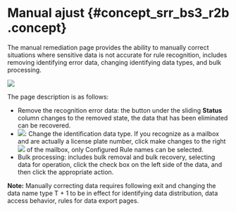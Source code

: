 # Manual ajust {#concept_srr_bs3_r2b .concept}

The manual remediation page provides the ability to manually correct situations where sensitive data is not accurate for rule recognition, includes removing identifying error data, changing identifying data types, and bulk processing.

![](http://static-aliyun-doc.oss-cn-hangzhou.aliyuncs.com/assets/img/17059/15390833948853_en-US.png)

The page description is as follows:

-   Remove the recognition error data: the button under the sliding **Status** column changes to the removed state, the data that has been eliminated can be recovered.
-   ![](http://static-aliyun-doc.oss-cn-hangzhou.aliyuncs.com/assets/img/17059/15390833958854_en-US.png): Change the identification data type. If you recognize as a mailbox and are actually a license plate number, click make changes to the right![](http://static-aliyun-doc.oss-cn-hangzhou.aliyuncs.com/assets/img/17059/15390833958854_en-US.png) of the mailbox, only Configured Rule names can be selected.
-   Bulk processing: includes bulk removal and bulk recovery, selecting data for operation, click the check box on the left side of the data, and then click the appropriate action.

**Note:** Manually correcting data requires following exit and changing the data name type T + 1 to be in effect for identifying data distribution, data access behavior, rules for data export pages.

